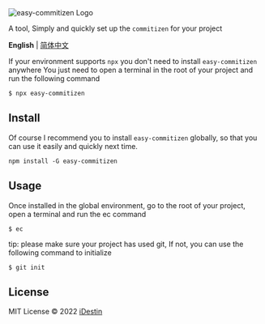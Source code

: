 <img align="center" alt="easy-commitizen Logo" src="https://s3.bmp.ovh/imgs/2022/05/03/c3cc0fd5a40bc365.png" title="easy-commitizen"/>

A tool, Simply and quickly set up the `commitizen` for your project

**English** | [简体中文](./README.zh-CN.md)

If your environment supports `npx` you don't need to install `easy-commitizen` anywhere
You just need to open a terminal in the root of your project and run the following command

```shell
$ npx easy-commitizen
```

## Install

Of course I recommend you to install `easy-commitizen` globally, so that you can use it easily and quickly next time.

```shell
npm install -G easy-commitizen
```

## Usage

Once installed in the global environment, go to the root of your project, open a terminal and run the ec command

```shell
$ ec
```

tip: please make sure your project has used git, If not, you can use the following command to initialize

```shell
$ git init
```

## License

MIT License © 2022 [iDestin](https://github.com/iDestin)
